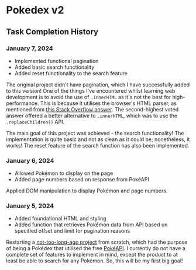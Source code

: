# Pokedex v2

## Task Completion History

### January 7, 2024

- Implemented functional pagination
- Added basic search functionality
- Added reset functionality to the search feature

The original project didn't have pagination, which I have successfully added to this version! One of the things I've encountered whilst learning web development is to avoid the use of `.innerHTML` as it's not the best for high-performance. This is because it utilises the browser's HTML parser, as mentioned from [this Stack Overflow answer](https://stackoverflow.com/questions/3955229/remove-all-child-elements-of-a-dom-node-in-javascript). The second-highest voted answer offered a better alternative to `.innerHTML`, which was to use the `.replaceChildren()` API.

The main goal of this project was achieved - the search functionality! The implementation is quite basic and not as clean as it could be; nonetheless, it works! The reset feature of the search function has also been implemented.

### January 6, 2024

- Allowed Pokémon to display on the page
- Added page numbers based on response from PokéAPI

Applied DOM manipulation to display Pokémon and page numbers.

### January 5, 2024

- Added foundational HTML and styling
- Added function that retrieves Pokémon data from API based on specified offset and limit for pagination reasons

Restarting a [not-too-long-ago project](https://github.com/marielle-lopez/pokedex) from scratch, which had the purpose of being a Pokédex that utilised the free [PokéAPI](https://pokeapi.co/). I currently do not have a complete set of features to implement in mind, except the product to at least be able to search for any Pokémon. So, this will be my first big goal!
